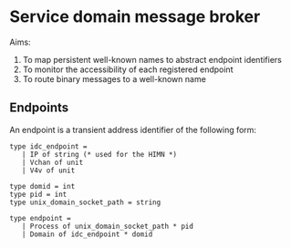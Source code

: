 Service domain message broker
=============================

Aims:
  1. To map persistent well-known names to abstract endpoint identifiers
  2. To monitor the accessibility of each registered endpoint
  3. To route binary messages to a well-known name

Endpoints
---------

An endpoint is a transient address identifier of the following form:

    type idc_endpoint =
       | IP of string (* used for the HIMN *)
       | Vchan of unit
       | V4v of unit

    type domid = int
    type pid = int
    type unix_domain_socket_path = string

    type endpoint =
       | Process of unix_domain_socket_path * pid
       | Domain of idc_endpoint * domid

